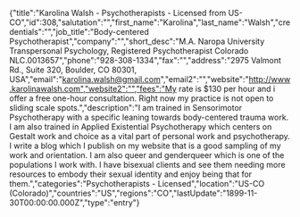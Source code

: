 {"title":"Karolina Walsh - Psychotherapists - Licensed from US-CO","id":308,"salutation":"","first_name":"Karolina","last_name":"Walsh","credentials":"","job_title":"Body-centered Psychotherapist","company":"","short_desc":"M.A. Naropa University Transpersonal Psychology, Registered Psychotherapist Colorado NLC.0013657","phone":"928-308-1334","fax":"","address":"2975 Valmont Rd., Suite 320, Boulder, CO 80301, USA","email":"karolina.walsh@gmail.com","email2":"","website":"http://www.karolinawalsh.com","website2":"","fees":"My rate is $130 per hour and i offer a free one-hour consultation.  Right now my practice is not open to sliding scale spots.","description":"I am trained in Sensorimotor Psychotherapy with a specific leaning towards body-centered trauma work. I am also trained in Applied Existential Psychotherapy which centers on Gestalt work and choice as a vital part of personal work and psychotherapy. I write a blog which I publish on my website that is a good sampling of my work and orientation. I am also queer and genderqueer which is one of the populations I work with. I have bisexual clients and see them needing more resources to embody their sexual identity and enjoy being that for them.","categories":"Psychotherapists - Licensed","location":"US-CO (Colorado)","countries":"US","regions":"CO","lastUpdate":"1899-11-30T00:00:00.000Z","type":"entry"}
